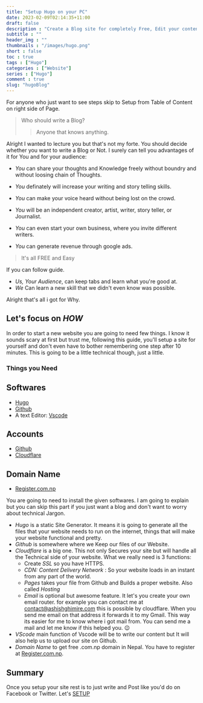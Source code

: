```yaml
---
title: "Setup Hugo on your PC"
date: 2023-02-09T02:14:35+11:00
draft: false
description : "Create a Blog site for completely Free, Edit your contents from Your PC/Laptop and Publish without hassle."
subtitle : ""
header_img : ""
thumbnails : "/images/hugo.png"
short : false
toc : true
tags : ["Hugo"]
categories : ["Website"]
series : ["Hugo"]
comment : true
slug: "hugoBlog"
---
```


For anyone who just want to see steps skip to Setup from Table of Content on right side of Page.

>Who should write a Blog?
>>Anyone that knows anything.

Alright I wanted to lecture you but that's not my forte. You should decide whether you want to write a Blog or Not. I surely can tell you advantages of it for You and for your audience:
 - *You* can share your thoughts and Knowledge freely without boundry and without loosing chain of Thoughts.
 - *You* definately will increase your writing and story telling skills.
 - *You* can make your voice heard without being lost on the crowd.
 
 - *You* will be an independent creator, artist, writer, story teller, or Journalist.
 - *You* can even start your own business, where you invite different writers.
 - *You* can generate revenue through google ads.
 
 > It's all FREE and Easy

 If you can follow guide.

 - *Us, Your Audience*, can keep tabs and learn what you're good at.
 - *We* Can learn a new skill that we didn't even know was possible. 

Alright that's all i got for Why.
## Let's focus on *HOW*
In order to start a new website you are going to need few things. I know it sounds scary at first but trust me, following this guide, you'll setup a site for yourself and don't even have to bother remembering one step after 10 minutes. This is going to be a little technical though, just a little. 

### Things you Need

## Softwares
 - [Hugo](https://gohugo.io/)
 - [Github](https://github.com/) 
 - A text Editor: [Vscode](https://code.visualstudio.com/)

## Accounts
 - [Github](https://github.com/)
 - [Cloudflare](https://www.cloudflare.com/en-gb/)

 ## Domain Name
 - [Register.com.np](https://register.com.np/)

You are going to need to install the given softwares. I am going to explain but you can skip this part if you just want a blog and don't want to worry about technical Jargon.
 - *Hugo* is a static Site Generator. It means  it is going to generate all the files that your website needs to run on the internet, things that will make your website functional and pretty.
 - *Github* is somewhere where we Keep our files of our Website.
 - *Cloudflare* is a big one. This not only Secures your site but will handle all the Technical side of your website. What we really need is 3 functions: 
    - Create *SSL* so you have HTTPS.
    - *CDN: Content Delivery Network* : So your website loads in an instant from any part of the world.
    - *Pages* takes your file from Github and Builds a proper website. Also called *Hosting*
    - *Email* is optional but awesome feature. It let's you create your own email router. for example you can contact me at contact@ashishghimire.com this is possible by cloudflare. When you send me email on that address it forwards it to my Gmail. This way its easier for me to know where i got mail from. You can send me a mail and let me know if this helped you. 😉
 - *VScode* main function of Vscode will be to write our content but It will also help us to upload our site on Github.
 - *Domain Name* to get free .com.np domain in Nepal. You have to register at [Register.com.np](https://register.com.np). 

 ## Summary
Once you setup your site rest is to just write and Post like you'd do on Facebook or Twitter. Let's [SETUP](/posts/tech/hugoGuide)
